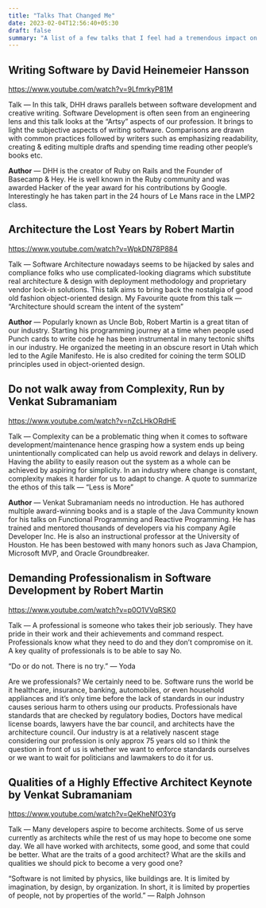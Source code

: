 ```yaml
---
title: "Talks That Changed Me"
date: 2023-02-04T12:56:40+05:30
draft: false
summary: "A list of a few talks that I feel had a tremendous impact on the way I think about my craft"
---
```


## Writing Software by David Heinemeier Hansson

https://www.youtube.com/watch?v=9LfmrkyP81M

Talk — In this talk, DHH draws parallels between software development and creative writing. Software Development is often seen from an engineering lens and this talk looks at the “Artsy” aspects of our profession. It brings to light the subjective aspects of writing software. Comparisons are drawn with common practices followed by writers such as emphasizing readability, creating & editing multiple drafts and spending time reading other people‘s books etc.

**Author** — DHH is the creator of Ruby on Rails and the Founder of Basecamp & Hey. He is well known in the Ruby community and was awarded Hacker of the year award for his contributions by Google. Interestingly he has taken part in the 24 hours of Le Mans race in the LMP2 class.

## Architecture the Lost Years by Robert Martin

https://www.youtube.com/watch?v=WpkDN78P884

Talk — Software Architecture nowadays seems to be hijacked by sales and compliance folks who use complicated-looking diagrams which substitute real architecture & design with deployment methodology and proprietary vendor lock-in solutions. This talk aims to bring back the nostalgia of good old fashion object-oriented design. My Favourite quote from this talk — “Architecture should scream the intent of the system”

**Author** — Popularly known as Uncle Bob, Robert Martin is a great titan of our industry. Starting his programming journey at a time when people used Punch cards to write code he has been instrumental in many tectonic shifts in our industry. He organized the meeting in an obscure resort in Utah which led to the Agile Manifesto. He is also credited for coining the term SOLID principles used in object-oriented design.

## Do not walk away from Complexity, Run by Venkat Subramaniam

https://www.youtube.com/watch?v=nZcLHkORdHE

Talk — Complexity can be a problematic thing when it comes to software development/maintenance hence grasping how a system ends up being unintentionally complicated can help us avoid rework and delays in delivery. Having the ability to easily reason out the system as a whole can be achieved by aspiring for simplicity. In an industry where change is constant, complexity makes it harder for us to adapt to change. A quote to summarize the ethos of this talk — “Less is More”

**Author** — Venkat Subramaniam needs no introduction. He has authored multiple award-winning books and is a staple of the Java Community known for his talks on Functional Programming and Reactive Programming. He has trained and mentored thousands of developers via his company Agile Developer Inc. He is also an instructional professor at the University of Houston. He has been bestowed with many honors such as Java Champion, Microsoft MVP, and Oracle Groundbreaker.

## Demanding Professionalism in Software Development by Robert Martin

https://www.youtube.com/watch?v=p0O1VVqRSK0

Talk — A professional is someone who takes their job seriously. They have pride in their work and their achievements and command respect. Professionals know what they need to do and they don’t compromise on it. A key quality of professionals is to be able to say No.

“Do or do not. There is no try.” — Yoda

Are we professionals? We certainly need to be. Software runs the world be it healthcare, insurance, banking, automobiles, or even household appliances and it’s only time before the lack of standards in our industry causes serious harm to others using our products. Professionals have standards that are checked by regulatory bodies, Doctors have medical license boards, lawyers have the bar council, and architects have the architecture council. Our industry is at a relatively nascent stage considering our profession is only approx 75 years old so I think the question in front of us is whether we want to enforce standards ourselves or we want to wait for politicians and lawmakers to do it for us.

## Qualities of a Highly Effective Architect Keynote by Venkat Subramaniam

https://www.youtube.com/watch?v=QeKheNfO3Yg

Talk — Many developers aspire to become architects. Some of us serve currently as architects while the rest of us may hope to become one some day. We all have worked with architects, some good, and some that could be better. What are the traits of a good architect? What are the skills and qualities we should pick to become a very good one?

“Software is not limited by physics, like buildings are. It is limited by imagination, by design, by organization. In short, it is limited by properties of people, not by properties of the world.” — Ralph Johnson

